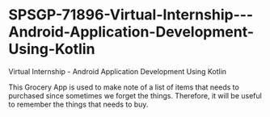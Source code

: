 # SPSGP-71896-Virtual-Internship---Android-Application-Development-Using-Kotlin
Virtual Internship - Android Application Development Using Kotlin

This Grocery App is used to make note of a list of items that needs to purchased since sometimes we forget the things. Therefore, it will be useful to remember the things that needs to buy. 
